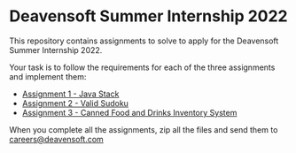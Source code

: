 # Deavensoft Summer Internship 2022

This repository contains assignments to solve to apply for the Deavensoft Summer Internship 2022. 

Your task is to follow the requirements for each of the three assignments and implement them:
- [Assignment 1 - Java Stack](assignment-1)
- [Assignment 2 - Valid Sudoku](assignment-2)
- [Assignment 3 - Canned Food and Drinks Inventory System](assignment-3)

When you complete all the assignments, zip all the files and send them to [careers@deavensoft.com](mailto:careers@deavensoft.com) 
